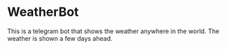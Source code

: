 # WeatherBot
This is a telegram bot that shows the weather anywhere in the world. The weather is shown a few days ahead.
